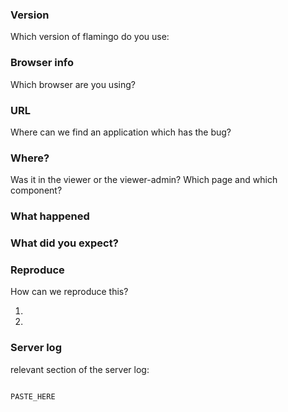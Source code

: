 ### Version
Which version of flamingo do you use: <!-- go to http://<server>/viewer-admin/about.jsp or http://<server>/viewer/about.jsp and paste below -->

### Browser info
Which browser are you using? <!-- visit https://whichbrowser.net/ and paste the information below -->

### URL
Where can we find an application which has the bug?

### Where?
Was it in the viewer or the viewer-admin? Which page and which component?

### What happened
<!-- Something odd/unexpected/terrible happened. Tell us everything! -->

### What did you expect?
<!-- What should have happened? -->

### Reproduce
How can we reproduce this? <!-- A detailed, step-by-step explanation helps us to understand what went wrong. -->

  1. 
  2. 
  

### Server log
relevant section of the server log:
```

PASTE_HERE

```
